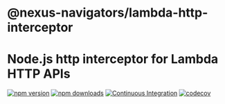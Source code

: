 # @nexus-navigators/lambda-http-interceptor

# Node.js http interceptor for Lambda HTTP APIs


[![npm version](https://badgen.net/npm/v/@nexus-navigators/lambda-http-interceptor)](https://www.npmjs.com/package/@nexus-navigators/lambda-http-interceptor)
[![npm downloads](https://badgen.net/npm/dm/@nexus-navigators/lambda-http-interceptor)](https://www.npmjs.com/package/@nexus-navigators/lambda-http-interceptor)
[![Continuous Integration](https://github.com/NexusNavigators/lambda-http-interceptor/actions/workflows/release.yaml/badge.svg)](https://github.com/NexusNavigators/lambda-http-interceptor/actions/workflows/release.yaml)
[![codecov](https://codecov.io/github/NexusNavigators/lambda-http-interceptor/graph/badge.svg?token=3H6CVWAYSY)](https://codecov.io/github/NexusNavigators/lambda-http-interceptor)

